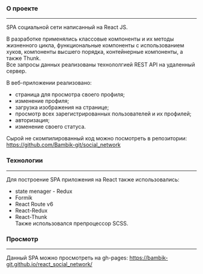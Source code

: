 ### О проекте
___
SPA социальной сети написанный на React JS. 

В разработке применялись классовые компоненты и их методы жизненного цикла, функциональные компоненты с использованием хуков, компоненты высшего порядка, контейнерные компоненты, а также Thunk. <br>
Все запросы данных реализованы технололгией REST API на удаленный сервер.

В веб-приложении реализовано: 
- страница для просмотра своего профиля;
- изменение профиля;
- загрузка изображения на странице;
- просмотр всех зарегистрированных пользователей и их профилей;
- авторизация;
- изменение своего статуса.

Сырой не скомпилированный код можно посмотреть в репозитории: https://github.com/Bambik-git/social_network

### Технологии
___
Для построение SPA приложения на React также использовались:
- state menager - Redux
- Formik 
- React Route v6
- React-Redux
- React-Thunk <br>
Также использовался препроцессор SCSS.

### Просмотр 
___
Данный SPA можно просмотреть на gh-pages: https://bambik-git.github.io/react_social_network/
